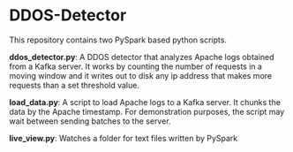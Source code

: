 # DDOS-Detector


This repository contains two PySpark based python scripts.

**__ddos_detector.py__**: A DDOS detector that analyzes Apache logs obtained from a Kafka server. It works by counting the number of requests in a moving window and it writes out to disk any ip address that makes more requests than a set threshold value.

**__load_data.py__**: A script to load Apache logs to a Kafka server. It chunks the data by the Apache timestamp. For demonstration purposes, the script may wait between sending batches to the server.

**__live_view.py__**: Watches a folder for text files written by PySpark
